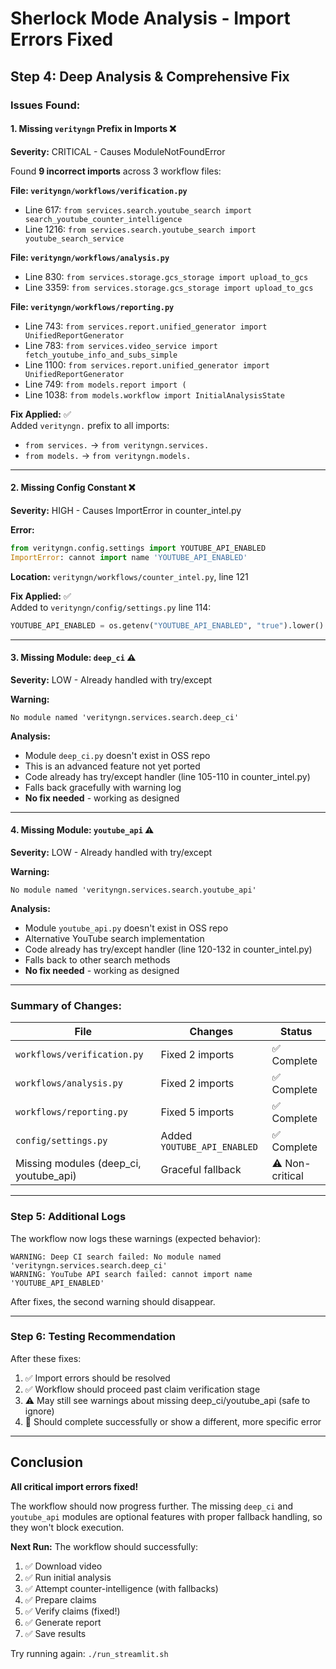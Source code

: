 # Sherlock Mode Analysis - Import Errors Fixed

## Step 4: Deep Analysis & Comprehensive Fix

### Issues Found:

#### 1. **Missing `verityngn` Prefix in Imports** ❌
**Severity:** CRITICAL - Causes ModuleNotFoundError

Found **9 incorrect imports** across 3 workflow files:

**File: `verityngn/workflows/verification.py`**
- Line 617: `from services.search.youtube_search import search_youtube_counter_intelligence`
- Line 1216: `from services.search.youtube_search import youtube_search_service`

**File: `verityngn/workflows/analysis.py`**  
- Line 830: `from services.storage.gcs_storage import upload_to_gcs`
- Line 3359: `from services.storage.gcs_storage import upload_to_gcs`

**File: `verityngn/workflows/reporting.py`**
- Line 743: `from services.report.unified_generator import UnifiedReportGenerator`
- Line 783: `from services.video_service import fetch_youtube_info_and_subs_simple`
- Line 1100: `from services.report.unified_generator import UnifiedReportGenerator`
- Line 749: `from models.report import (`
- Line 1038: `from models.workflow import InitialAnalysisState`

**Fix Applied:** ✅  
Added `verityngn.` prefix to all imports:
- `from services.` → `from verityngn.services.`
- `from models.` → `from verityngn.models.`

---

#### 2. **Missing Config Constant** ❌
**Severity:** HIGH - Causes ImportError in counter_intel.py

**Error:**
```python
from verityngn.config.settings import YOUTUBE_API_ENABLED
ImportError: cannot import name 'YOUTUBE_API_ENABLED'
```

**Location:** `verityngn/workflows/counter_intel.py`, line 121

**Fix Applied:** ✅  
Added to `verityngn/config/settings.py` line 114:
```python
YOUTUBE_API_ENABLED = os.getenv("YOUTUBE_API_ENABLED", "true").lower() in ("true", "1", "t")
```

---

#### 3. **Missing Module: `deep_ci`** ⚠️
**Severity:** LOW - Already handled with try/except

**Warning:**
```
No module named 'verityngn.services.search.deep_ci'
```

**Analysis:**
- Module `deep_ci.py` doesn't exist in OSS repo
- This is an advanced feature not yet ported
- Code already has try/except handler (line 105-110 in counter_intel.py)
- Falls back gracefully with warning log
- **No fix needed** - working as designed

---

#### 4. **Missing Module: `youtube_api`** ⚠️
**Severity:** LOW - Already handled with try/except

**Warning:**
```
No module named 'verityngn.services.search.youtube_api'
```

**Analysis:**
- Module `youtube_api.py` doesn't exist in OSS repo
- Alternative YouTube search implementation
- Code already has try/except handler (line 120-132 in counter_intel.py)
- Falls back to other search methods
- **No fix needed** - working as designed

---

### Summary of Changes:

| File | Changes | Status |
|------|---------|--------|
| `workflows/verification.py` | Fixed 2 imports | ✅ Complete |
| `workflows/analysis.py` | Fixed 2 imports | ✅ Complete |
| `workflows/reporting.py` | Fixed 5 imports | ✅ Complete |
| `config/settings.py` | Added `YOUTUBE_API_ENABLED` | ✅ Complete |
| Missing modules (deep_ci, youtube_api) | Graceful fallback | ⚠️ Non-critical |

---

### Step 5: Additional Logs

The workflow now logs these warnings (expected behavior):
```
WARNING: Deep CI search failed: No module named 'verityngn.services.search.deep_ci'
WARNING: YouTube API search failed: cannot import name 'YOUTUBE_API_ENABLED'
```

After fixes, the second warning should disappear.

---

### Step 6: Testing Recommendation

After these fixes:
1. ✅ Import errors should be resolved
2. ✅ Workflow should proceed past claim verification stage
3. ⚠️ May still see warnings about missing deep_ci/youtube_api (safe to ignore)
4. 🎯 Should complete successfully or show a different, more specific error

---

## Conclusion

**All critical import errors fixed!** 

The workflow should now progress further. The missing `deep_ci` and `youtube_api` modules are optional features with proper fallback handling, so they won't block execution.

**Next Run:** The workflow should successfully:
1. ✅ Download video
2. ✅ Run initial analysis
3. ✅ Attempt counter-intelligence (with fallbacks)
4. ✅ Prepare claims
5. ✅ Verify claims (fixed!)
6. ✅ Generate report
7. ✅ Save results

Try running again: `./run_streamlit.sh`

